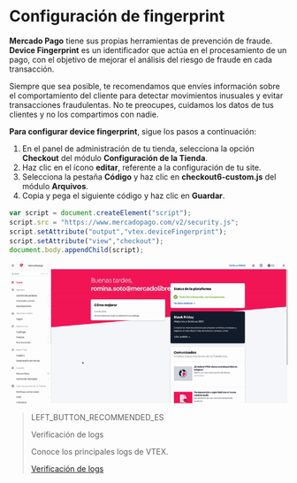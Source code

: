 # Configuración de fingerprint

**Mercado Pago** tiene sus propias herramientas de prevención de fraude. **Device Fingerprint** es un identificador que actúa en el procesamiento de un pago, con el objetivo de mejorar el análisis del riesgo de fraude en cada transacción.

Siempre que sea posible, te recomendamos que envíes información sobre el comportamiento del cliente para detectar movimientos inusuales y evitar transacciones fraudulentas. No te preocupes, cuidamos los datos de tus clientes y no los compartimos con nadie.

**Para configurar device fingerprint**, sigue los pasos a continuación:

1. En el panel de administración de tu tienda, selecciona la opción **Checkout** del módulo **Configuración de la Tienda**.
2. Haz clic en el ícono **editar**, referente a la configuración de tu site.
3. Selecciona la pestaña **Código** y haz clic en **checkout6-custom.js** del módulo **Arquivos**.
4. Copia y pega el siguiente código y haz clic en **Guardar**.

```javascript
var script = document.createElement("script");
script.src = "https://www.mercadopago.com/v2/security.js";
script.setAttribute("output","vtex.deviceFingerprint");
script.setAttribute("view","checkout");
document.body.appendChild(script);
```

![Configuración de fingerprint](/images/vtex/devicefingerprint-es.gif)

> LEFT_BUTTON_RECOMMENDED_ES
>
> Verificación de logs
>
> Conoce los principales logs de VTEX.
>
> [Verificación de logs](https://www.mercadopago[FAKER][URL][DOMAIN]/developers/es/guides/plugins/unofficial/vtex/logs)